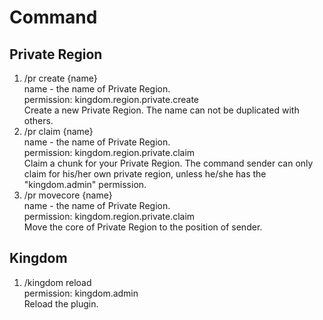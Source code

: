 Command  
===
## Private Region   
1. /pr create {name}   
name - the name of Private Region.   
permission: kingdom.region.private.create   
Create a new Private Region. The name can not be duplicated with others.   
2. /pr claim {name}    
name - the name of Private Region.   
permission: kingdom.region.private.claim   
Claim a chunk for your Private Region. 
The command sender can only claim for his/her own private region, unless he/she has the "kingdom.admin" permission.
3. /pr movecore {name}   
name - the name of Private Region.   
permission: kingdom.region.private.claim   
Move the core of Private Region to the position of sender.
## Kingdom
1. /kingdom reload   
permission: kingdom.admin    
Reload the plugin.
